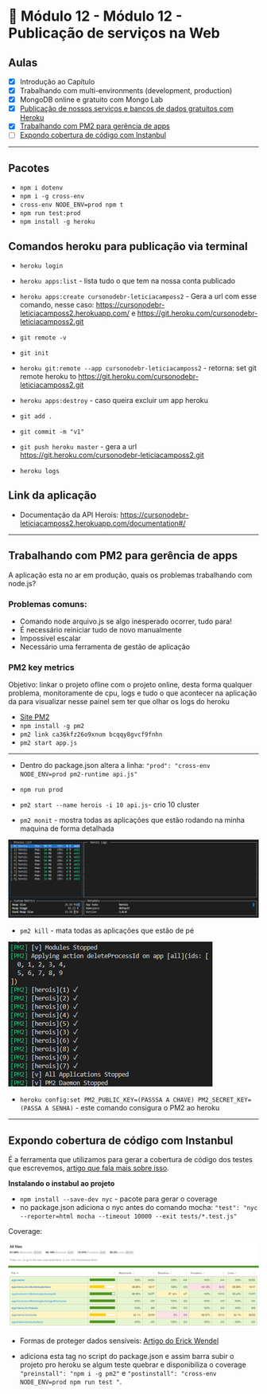 # 🤯 Módulo 12 - Módulo 12 - Publicação de serviços na Web

## Aulas

- [x] Introdução ao Capítulo
- [x] Trabalhando com multi-environments (development, production)
- [x] MongoDB online e gratuito com Mongo Lab
- [x] [Publicação de nossos serviços e bancos de dados gratuitos com Heroku](./app-heroku)
- [x] [Trabalhando com PM2 para gerência de apps](#pm2)
- [ ] [Expondo cobertura de código com Instanbul](#instanbul)

***

## Pacotes

- `npm i dotenv`
- `npm i -g cross-env`
- `cross-env NODE_ENV=prod npm t`
- `npm run test:prod`
- `npm install -g heroku`

## Comandos heroku para publicação via terminal

- `heroku login`
- `heroku apps:list` - lista tudo o que tem na nossa conta publicado
- `heroku apps:create cursonodebr-leticiacamposs2` - Gera a url com esse comando, nesse caso: https://cursonodebr-leticiacamposs2.herokuapp.com/ e https://git.heroku.com/cursonodebr-leticiacamposs2.git
- `git remote -v`
- `git init`  
- `heroku git:remote --app cursonodebr-leticiacamposs2` - retorna: set git remote heroku to https://git.heroku.com/cursonodebr-leticiacamposs2.git
- `heroku apps:destroy` - caso queira excluir um app heroku 

- `git add .`
- `git commit -m "v1"` 
- `git push heroku master` - gera a url https://git.heroku.com/cursonodebr-leticiacamposs2.git
- `heroku logs` 

## Link da aplicação

- Documentação da API Herois: https://cursonodebr-leticiacamposs2.herokuapp.com/documentation#/

***

<div id="pm2">

## Trabalhando com PM2 para gerência de apps
A aplicação esta no ar em produção, quais os problemas trabalhando com node.js? 

### Problemas comuns:
- Comando node arquivo.js se algo inesperado ocorrer, tudo para!
- É necessário reiniciar tudo de novo manualmente
- Impossível escalar
- Necessário uma ferramenta de gestão de aplicação

### PM2 key metrics

Objetivo: linkar o projeto ofline com o projeto online, desta forma qualquer problema, monitoramente de cpu, logs e tudo o que acontecer na aplicação da para visualizar nesse painel sem ter que olhar os logs do heroku

- [Site PM2](https://pm2.keymetrics.io/)
- `npm install -g pm2`
- `pm2 link ca36kfz26o9xnum bcqqy8gvcf9fnhn`
- `pm2 start app.js`

<hr/>

- Dentro do package.json altera a linha: `"prod": "cross-env NODE_ENV=prod pm2-runtime api.js"`
- `npm run prod`
- `pm2 start --name herois -i 10 api.js`- crio 10 cluster

- `pm2 monit` - mostra todas as aplicações que estão rodando na minha maquina de forma detalhada
<p></p>

![monitor](./assets/monitor.png)
<p></p>

- `pm2 kill` - mata todas as aplicações que estão de pé
<p></p>

![mata-processos](./assets/mata-processos.png)
<p></p>

- `heroku config:set PM2_PUBLIC_KEY=(PASSSA A CHAVE) PM2_SECRET_KEY=(PASSA A SENHA)` - este comando consigura o PM2 ao heroku 

***

<div id="instanbul">

## Expondo cobertura de código com Instanbul
É a ferramenta que utilizamos para gerar a cobertura de código dos testes que escrevemos, [artigo que fala mais sobre isso](https://blog.getty.io/cobertura-de-c%C3%B3digo-no-seu-projeto-nodejs-usando-istanbul-f6bac73e4408).

<p><b>Instalando o instabul ao projeto</b></p>

- `npm install --save-dev nyc` - pacote para gerar o coverage
- no package.json adiciona o nyc antes do comando mocha: `"test": "nyc --reporter=html mocha --timeout 10000 --exit tests/*.test.js"`

<p>Coverage:</p>

![coverage](./assets/coverage.png)
<p></p>

- Formas de proteger dados sensíveis: [Artigo do Erick Wendel](https://medium.com/trainingcenter/protegendo-dados-sens%C3%ADveis-com-git-crypt-9fca13e6835b)

- adiciona esta tag no script do package.json e assim barra subir o projeto pro heroku se algum teste quebrar e disponibiliza o coverage `"preinstall": "npm i -g pm2"` e `"postinstall": "cross-env NODE_ENV=prod npm run test "`.